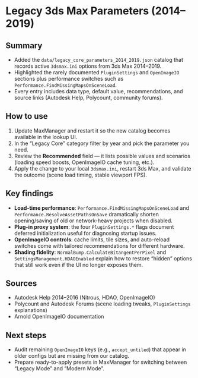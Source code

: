 # Legacy 3ds Max Parameters (2014–2019)

## Summary
- Added the `data/legacy_core_parameters_2014_2019.json` catalog that records active `3dsmax.ini` options from 3ds Max 2014–2019.
- Highlighted the rarely documented `PluginSettings` and `OpenImageIO` sections plus performance switches such as `Performance.FindMissingMapsOnSceneLoad`.
- Every entry includes data type, default value, recommendations, and source links (Autodesk Help, Polycount, community forums).

## How to use
1. Update MaxManager and restart it so the new catalog becomes available in the lookup UI.
2. In the “Legacy Core” category filter by year and pick the parameter you need.
3. Review the **Recommended** field — it lists possible values and scenarios (loading speed boosts, OpenImageIO cache tuning, etc.).
4. Apply the change to your local `3dsmax.ini`, restart 3ds Max, and validate the outcome (scene load timing, stable viewport FPS).

## Key findings
- **Load-time performance**: `Performance.FindMissingMapsOnSceneLoad` and `Performance.ResolveAssetPathsOnSave` dramatically shorten opening/saving of old or network-heavy projects when disabled.
- **Plug-in proxy system**: the four `PluginSettings.*` flags document deferred initialization useful for diagnosing startup issues.
- **OpenImageIO controls**: cache limits, tile sizes, and auto-reload switches come with tailored recommendations for different hardware.
- **Shading fidelity**: `NormalBump.CalculateBitangentPerPixel` and `SettingsManagement.HDAOEnabled` explain how to restore “hidden” options that still work even if the UI no longer exposes them.

## Sources
- Autodesk Help 2014–2016 (Nitrous, HDAO, OpenImageIO)
- Polycount and Autodesk Forums (scene loading tweaks, `PluginSettings` explanations)
- Arnold OpenImageIO documentation

## Next steps
- Audit remaining `OpenImageIO` keys (e.g., `accept_untiled`) that appear in older configs but are missing from our catalog.
- Prepare ready-to-apply presets in MaxManager for switching between “Legacy Mode” and “Modern Mode”.
